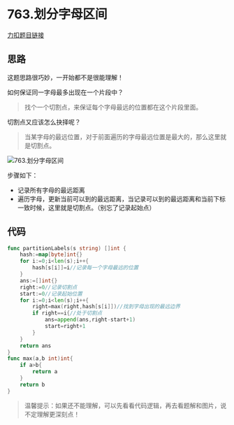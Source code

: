 # 763.划分字母区间

[力扣题目链接](https://leetcode-cn.com/problems/partition-labels/)

## 思路

这题思路很巧妙，一开始都不是很能理解！

如何保证同一字母最多出现在一个片段中？

> 找个一个切割点，来保证每个字母最远的位置都在这个片段里面。

切割点又应该怎么抉择呢？

> 当某字母的最远位置，对于前面遍历的字母最远位置是最大的，那么这里就是切割点。

![763.划分字母区间](https://cdn.jsdelivr.net/gh/baici1/image-host/newimg/20210924154653.png)

步骤如下：

* 记录所有字母的最远距离
* 遍历字母，更新当前可以到的最远距离，当记录可以到的最远距离和当前下标一致时候，这里就是切割点。（别忘了记录起始点）

## 代码

```go
func partitionLabels(s string) []int {
    hash:=map[byte]int{}
    for i:=0;i<len(s);i++{
        hash[s[i]]=i//记录每一个字母最远的位置
    }
    ans:=[]int{}
    right:=0//记录切割点
    start:=0//记录起始位置
    for i:=0;i<len(s);i++{
        right=max(right,hash[s[i]])//找到字母出现的最远边界
        if right==i{//处于切割点
            ans=append(ans,right-start+1)
            start=right+1
        }
    }
    return ans
}
func max(a,b int)int{
    if a>b{
        return a
    }
    return b
}
```

> 温馨提示：如果还不能理解，可以先看看代码逻辑，再去看题解和图片，说不定理解更深刻点！